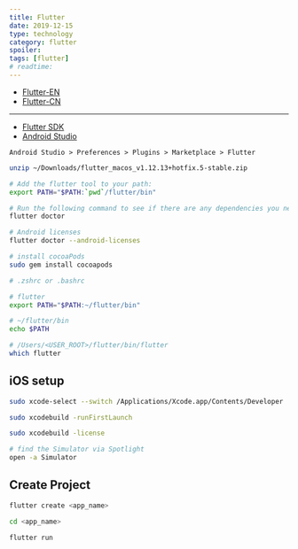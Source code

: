 ```yaml
---
title: Flutter
date: 2019-12-15
type: technology
category: flutter
spoiler:
tags: [flutter]
# readtime:
---
```


* [Flutter-EN](https://flutter.io/)
* [Flutter-CN](https://flutter.cn)

---

* [Flutter SDK](https://flutter.dev/docs/get-started/install/macos)
* [Android Studio](https://developer.android.com/studio/index.html)

```
Android Studio > Preferences > Plugins > Marketplace > Flutter
```

```bash
unzip ~/Downloads/flutter_macos_v1.12.13+hotfix.5-stable.zip

# Add the flutter tool to your path:
export PATH="$PATH:`pwd`/flutter/bin"

# Run the following command to see if there are any dependencies you need to install to complete the setup
flutter doctor

# Android licenses
flutter doctor --android-licenses

# install cocoaPods
sudo gem install cocoapods
```

```bash
# .zshrc or .bashrc

# flutter
export PATH="$PATH:~/flutter/bin"

# ~/flutter/bin
echo $PATH

# /Users/<USER_ROOT>/flutter/bin/flutter
which flutter
```

## iOS setup

```bash
sudo xcode-select --switch /Applications/Xcode.app/Contents/Developer

sudo xcodebuild -runFirstLaunch

sudo xcodebuild -license

# find the Simulator via Spotlight
open -a Simulator
```

## Create Project

```bash
flutter create <app_name>

cd <app_name>

flutter run
```